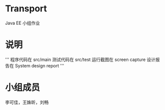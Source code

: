 # Transport
Java EE 小组作业
# 说明
'''
程序代码在 src/main
测试代码在 src/test
运行截图在 screen capture
设计报告在 System design report
'''
# 小组成员
李可佳，王姝昕，刘畅

